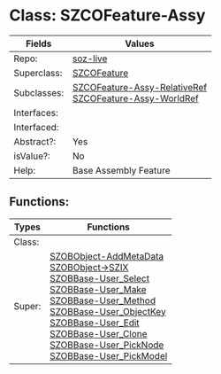 
# Class:	SZCOFeature-Assy

| Fields | Values |
| --------- | --------- |
| Repo: | [soz-live](/repos/soz-live.html) |
| Superclass: | [SZCOFeature](SZCOFeature.html) |
| Subclasses: | [SZCOFeature-Assy-RelativeRef](SZCOFeature-Assy-RelativeRef.html) <br> [SZCOFeature-Assy-WorldRef](SZCOFeature-Assy-WorldRef.html) |
| Interfaces: |  |
| Interfaced: |  |
| Abstract?: | Yes |
| isValue?: | No |
| Help: | Base Assembly Feature |


## Functions:

| Types | Functions |
| --------- | --------- |
| Class: |  |
| Super: | [SZOBObject-AddMetaData](SZOBObject.html) <br> [SZOBObject->SZIX](SZOBObject.html) <br> [SZOBBase-User_Select](SZOBBase.html) <br> [SZOBBase-User_Make](SZOBBase.html) <br> [SZOBBase-User_Method](SZOBBase.html) <br> [SZOBBase-User_ObjectKey](SZOBBase.html) <br> [SZOBBase-User_Edit](SZOBBase.html) <br> [SZOBBase-User_Clone](SZOBBase.html) <br> [SZOBBase-User_PickNode](SZOBBase.html) <br> [SZOBBase-User_PickModel](SZOBBase.html) |


